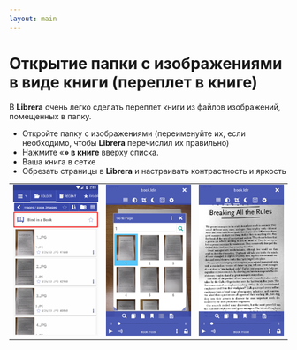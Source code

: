 ```yaml
---
layout: main
---
```


# Открытие папки с изображениями в виде книги (переплет в книге)
В **Librera** очень легко сделать переплет книги из файлов изображений, помещенных в папку.

* Откройте папку с изображениями (переименуйте их, если необходимо, чтобы **Librera** перечислил их правильно)
* Нажмите «**» в книге** вверху списка.
* Ваша книга в сетке
* Обрезать страницы в **Librera** и настраивать контрастность и яркость

||||
|-|-|-|
|![](1.png)|![](2.png)|![](3.png)|

